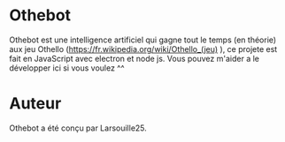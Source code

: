# Othebot
Othebot est une intelligence artificiel qui gagne tout le temps (en théorie) aux jeu Othello (https://fr.wikipedia.org/wiki/Othello_(jeu) ), ce projete est fait en JavaScript avec electron et node js. Vous pouvez m'aider a le développer ici si vous voulez ^^

# Auteur 
Othebot a été conçu par Larsouille25.
